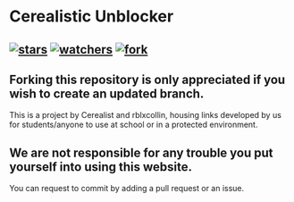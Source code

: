# Cerealistic Unblocker
[![stars](https://img.shields.io/github/stars/cerealistic/cerealistic.github.io)](https://cerealistic.github.io/) [![watchers](https://img.shields.io/github/watchers/cerealistic/cerealistic.github.io)](https://cerealistic.github.io/) [![fork](https://img.shields.io/badge/fork%3F-no-red)](https://cerealistic.github.io/)
---
Forking this repository is only appreciated if you wish to create an updated branch.
---
This is a project by Cerealist and rblxcollin, housing links developed by us for students/anyone to use at school or in a protected environment.
## We are not responsible for any trouble you put yourself into using this website.
 You can request to commit by adding a pull request or an issue.
